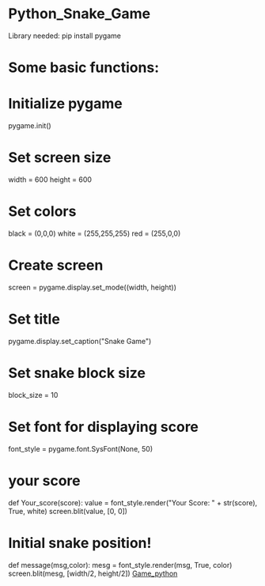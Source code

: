 # Python_Snake_Game
Library needed: pip install pygame

# Some basic functions:

# Initialize pygame
pygame.init()

# Set screen size
width = 600
height = 600

# Set colors
black = (0,0,0)
white = (255,255,255)
red = (255,0,0)

# Create screen
screen = pygame.display.set_mode((width, height))

# Set title
pygame.display.set_caption("Snake Game")

# Set snake block size
block_size = 10

# Set font for displaying score
font_style = pygame.font.SysFont(None, 50)

# your score
def Your_score(score):
    value = font_style.render("Your Score: " + str(score), True, white)
    screen.blit(value, [0, 0])

# Initial snake position!

def message(msg,color):
    mesg = font_style.render(msg, True, color)
    screen.blit(mesg, [width/2, height/2])
[Game_python](https://user-images.githubusercontent.com/48614035/215202332-2da8c60a-e161-4f85-bc26-d6115c654fcb.PNG)


